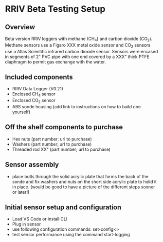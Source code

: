 
# RRIV Beta Testing Setup
## Overview
Beta version RRIV loggers with methane (CH<sub>4</sub>) and carbon dioxide (CO<sub>2</sub>). Methane sensors use a Figaro XXX metal oxide sensor and CO<sub>2</sub> sensors use a Atlas Scientific infrared carbon dioxide sensor. Sensors were encased in segments of 2" PVC pipe with one end covered by a XXX" thick PTFE diaphragm to permit gas exchange with the water.

## Included components
* RRIV Data Logger (V0.21)
* Enclosed CH<sub>4</sub> sensor
* Enclosed CO<sub>2</sub> sensor
* ABS sonde housing (add link to instructions on how to build one yourself)

## Off the shelf components to purchase
* Hex nuts (part number; url to purchase)
* Washers (part number; url to purchase)
* Threaded rod XX" (part number; url to purchase)

## Sensor assembly
* place bolts through the solid acrylic plate that forms the back of the sonde and fix washers and nuts on the short side acrylic plate to holid it in place. (would be good to have a picture of the different steps sooner or later!)

## Initial sensor setup and configuration
* Load VS Code or install CLI
* Plug in sensor
* use following configuration commands: set-config<>
* test sensor performance using the command start-logging
